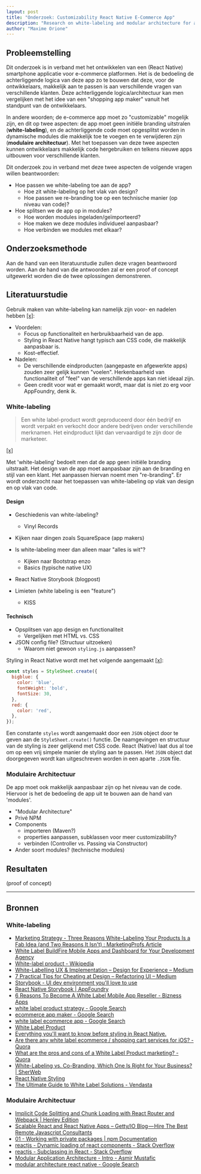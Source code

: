 ```yaml
---
layout: post
title: "Onderzoek: Customizability React Native E-Commerce App"
description: "Research on white-labeling and modular architecture for a React Native app. (Dutch)"
author: "Maxime Orione"
---
```


## Probleemstelling
Dit onderzoek is in verband met het ontwikkelen van een (React Native) smartphone applicatie voor e-commerce platformen. Het is de bedoeling de achterliggende logica van deze app zo te bouwen dat deze, voor de ontwikkelaars, makkelijk aan te passen is aan verschillende vragen van verschillende klanten. Deze achterliggende logica/architectuur kan men vergelijken met het idee van een "shopping app maker" vanuit het standpunt van de ontwikkelaars.

In andere woorden; de e-commerce app moet zo "customizable" mogelijk zijn, en dit op twee aspecten: de app moet geen initiële branding uitstralen (**white-labeling**), en de achterliggende code moet opgesplitst worden in dynamische modules die makkelijk toe te voegen en te verwijderen zijn (**modulaire architectuur**). Met het toepassen van deze twee aspecten kunnen ontwikkelaars makkelijk code hergebruiken en telkens nieuwe apps uitbouwen voor verschillende klanten.

Dit onderzoek zou in verband met deze twee aspecten de volgende vragen willen beantwoorden:

* Hoe passen we white-labeling toe aan de app?
	* Hoe zit white-labeling op het vlak van design?
	* Hoe passen we re-branding toe op een technische manier (op niveau van code)?
* Hoe splitsen we de app op in modules?
	* Hoe worden modules ingeladen/geïmporteerd?
	* Hoe maken we deze modules individueel aanpasbaar?
	* Hoe verbinden we modules met elkaar?

## Onderzoeksmethode
Aan de hand van een literatuurstudie zullen deze vragen beantwoord worden. Aan de hand van die antwoorden zal er een proof of concept uitgewerkt worden die de twee oplossingen demonstreren.

## Literatuurstudie
Gebruik maken van white-labeling kan namelijk zijn voor- en nadelen hebben [[x]](http://www.marketingprofs.com/opinions/2015/27296/three-reasons-white-labeling-your-products-is-a-fab-idea-and-two-reasons-it-isnt):

* Voordelen:
	* Focus op functionaliteit en herbruikbaarheid van de app.
	* Styling in React Native hangt typisch aan CSS code, die makkelijk aanpasbaar is.
	* Kost-effectief.
* Nadelen:
	* De verschillende eindproducten (aangepaste en afgewerkte apps) zouden zeer gelijk kunnen "voelen". Herkenbaarheid van functionaliteit of "feel" van de verschillende apps kan niet ideaal zijn.
	* Geen credit voor wat er gemaakt wordt, maar dat is niet zo erg voor AppFoundry, denk ik.

### White-labeling
> Een white label-product wordt geproduceerd door één bedrijf en wordt verpakt en verkocht door andere bedrijven onder verschillende merknamen. Het eindproduct lijkt dan vervaardigd te zijn door de marketeer.

[[x]](https://www.investopedia.com/terms/w/white-label-product.asp)

Met 'white-labeling' bedoelt men dat de app geen initiële branding uitstraalt. Het design van de app moet aanpasbaar zijn aan de branding en stijl van een klant. Het aanpassen hiervan noemt men "re-branding". Er wordt onderzocht naar het toepassen van white-labeling op vlak van design en op vlak van code.

#### Design
* Geschiedenis van white-labeling?
	* Vinyl Records

* Kijken naar dingen zoals SquareSpace (app makers)
* Is white-labeling meer dan alleen maar "alles is wit"?
	* Kijken naar Bootstrap enzo
	* Basics (typische native UX)
* React Native Storybook (blogpost)
* Limieten (white labeling is een "feature")
	* KISS

#### Technisch
* Opsplitsen van app design en functionaliteit
	* Vergelijken met HTML vs. CSS	
* JSON config file? (Structuur uitzoeken)
	* Waarom niet gewoon `styling.js` aanpassen?

Styling in React Native wordt met het volgende aangemaakt [[x]](https://facebook.github.io/react-native/docs/style.html):

```javascript
const styles = StyleSheet.create({
  bigblue: {
    color: 'blue',
    fontWeight: 'bold',
    fontSize: 30,
  },
  red: {
    color: 'red',
  },
});
```

Een constante `styles` wordt aangemaakt door een `JSON` object door te geven aan de `StyleSheet.create()` functie. De naamgevingen en structuur van de styling is zeer gelijkend met CSS code. React (Native) laat dus al toe om op een vrij simpele manier de styling aan te passen.
Het `JSON` object dat doorgegeven wordt kan uitgeschreven worden in een aparte `.JSON` file.

### Modulaire Architectuur
De app moet ook makkelijk aanpasbaar zijn op het niveau van de code. Hiervoor is het de bedoeling de app uit te bouwen aan de hand van 'modules'.

* "Modular Architecture"
* Privé NPM
* Components
	* importeren (Maven?)
	* properties aanpassen, subklassen voor meer customizability?
	* verbinden (Controller vs. Passing via Constructor)
* Ander soort modules? (technische modules)

## Resultaten
(proof of concept)

----------

## Bronnen
### White-labeling

* [Marketing Strategy - Three Reasons White-Labeling Your Products Is a Fab Idea (and Two Reasons It Isn't) : MarketingProfs Article](http://www.marketingprofs.com/opinions/2015/27296/three-reasons-white-labeling-your-products-is-a-fab-idea-and-two-reasons-it-isnt)
* [White Label BuildFire Mobile Apps and Dashboard for Your Development Agency](https://buildfire.com/white-label/)
* [White-label product - Wikipedia](https://en.wikipedia.org/wiki/White-label_product)
* [White-Labelling UX & Implementation – Design for Experience – Medium](https://medium.com/design-for-experience/white-labelling-ux-implementation-22d30233ff73)
* [7 Practical Tips for Cheating at Design – Refactoring UI – Medium](https://medium.com/refactoring-ui/7-practical-tips-for-cheating-at-design-40c736799886)
* [Storybook - UI dev environment you'll love to use](https://storybook.js.org/)
* [React Native Storybook | AppFoundry](https://www.appfoundry.be/blog/2018/01/19/react-native-storybook/)
* [6 Reasons To Become A White Label Mobile App Reseller - Bizness Apps](https://www.biznessapps.com/blog/app-reseller-tip-what-makes-a-successful-white-label-mobile-app/)
* [white label product strategy - Google Search](https://www.google.be/search?dcr=0&ei=95OfWpTdF8WukwW6lIfQDw&q=white+label+product+strategy&oq=best+practices+for+white-labeling&gs_l=psy-ab.3.0.0i71k1l8.0.0.0.3599580.0.0.0.0.0.0.0.0..0.0....0...1c..64.psy-ab..0.0.0....0.K-3yzb5PelA)
* [ecommerce app maker - Google Search](https://www.google.be/search?dcr=0&ei=ZpWfWtyCHcf9kwWggJzQDA&q=ecommerce+app+maker&oq=ecommerce+app+maker&gs_l=psy-ab.3..0j0i22i10i30k1j0i22i30k1.709.846.0.1014.2.2.0.0.0.0.65.127.2.2.0....0...1c.1.64.psy-ab..0.2.127....0.k4U_IePscAM)
* [white label ecommerce app - Google Search](https://www.google.be/search?dcr=0&q=white+label+ecommerce+app&spell=1&sa=X&ved=0ahUKEwjKt_XX1srZAhVDKFAKHZZfCMYQBQgmKAA&biw=1920&bih=1046)
* [White Label Product](https://www.investopedia.com/terms/w/white-label-product.asp)
* [Everything you'll want to know before styling in React Native.](https://www.okgrow.com/posts/react-native-styling-tips)
* [Are there any white label ecommerce / shopping cart services for iOS? - Quora](https://www.quora.com/Are-there-any-white-label-ecommerce-shopping-cart-services-for-iOS)
* [What are the pros and cons of a White Label Product marketing? - Quora](https://www.quora.com/What-are-the-pros-and-cons-of-a-White-Label-Product-marketing)
* [White-Labeling vs. Co-Branding, Which One Is Right for Your Business? | SherWeb](https://www.sherweb.com/blog/white-labeling-cobranding/)
* [React Native Styling](https://www.tutorialspoint.com/react_native/react_native_styling.htm)
* [The Ultimate Guide to White Label Solutions - Vendasta](https://www.vendasta.com/blog/the-ultimate-guide-to-white-label)

### Modulaire Architectuur

* [Implicit Code Splitting and Chunk Loading with React Router and Webpack | Henley Edition](http://henleyedition.com/implicit-code-splitting-with-react-router-and-webpack/)
* [Scalable React and React Native Apps – Getty/IO Blog — Hire The Best Remote Javascript Consultants](https://blog.getty.io/scalable-react-and-react-native-apps-b99f952d0d53)
* [01 - Working with private packages | npm Documentation](https://docs.npmjs.com/private-modules/intro)
* [reactjs - Dynamic loading of react components - Stack Overflow](https://stackoverflow.com/questions/36952448/dynamic-loading-of-react-components)
* [reactjs - Subclassing in React - Stack Overflow](https://stackoverflow.com/questions/41285135/subclassing-in-react)
* [Modular Application Architecture - Intro - Asmir Mustafic](https://www.goetas.com/blog/modular-application-architecture-intro/)
* [modular architecture react native - Google Search](https://www.google.be/search?q=modular+architecture+react+native&gws_rd=cr&dcr=0&ei=w6ieWvToBdDQkwX2oZnoCw)
